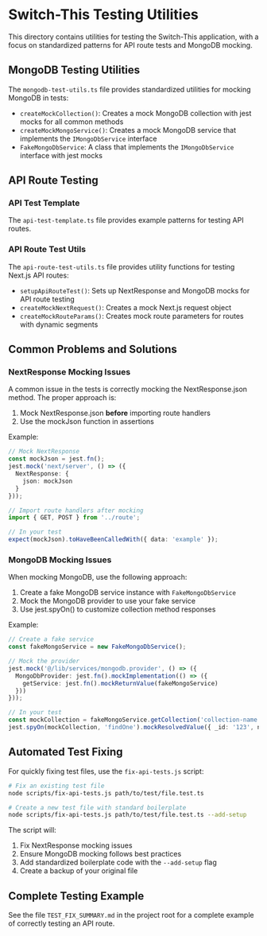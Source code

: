 # Switch-This Testing Utilities

This directory contains utilities for testing the Switch-This application, with a focus on standardized patterns for API route tests and MongoDB mocking.

## MongoDB Testing Utilities

The `mongodb-test-utils.ts` file provides standardized utilities for mocking MongoDB in tests:

- `createMockCollection()`: Creates a mock MongoDB collection with jest mocks for all common methods
- `createMockMongoService()`: Creates a mock MongoDB service that implements the `IMongoDbService` interface
- `FakeMongoDbService`: A class that implements the `IMongoDbService` interface with jest mocks

## API Route Testing

### API Test Template

The `api-test-template.ts` file provides example patterns for testing API routes.

### API Route Test Utils

The `api-route-test-utils.ts` file provides utility functions for testing Next.js API routes:

- `setupApiRouteTest()`: Sets up NextResponse and MongoDB mocks for API route testing
- `createMockNextRequest()`: Creates a mock Next.js request object
- `createMockRouteParams()`: Creates mock route parameters for routes with dynamic segments

## Common Problems and Solutions

### NextResponse Mocking Issues

A common issue in the tests is correctly mocking the NextResponse.json method. The proper approach is:

1. Mock NextResponse.json **before** importing route handlers
2. Use the mockJson function in assertions

Example:
```typescript
// Mock NextResponse
const mockJson = jest.fn();
jest.mock('next/server', () => ({
  NextResponse: {
    json: mockJson
  }
}));

// Import route handlers after mocking
import { GET, POST } from '../route';

// In your test
expect(mockJson).toHaveBeenCalledWith({ data: 'example' });
```

### MongoDB Mocking Issues

When mocking MongoDB, use the following approach:

1. Create a fake MongoDB service instance with `FakeMongoDbService`
2. Mock the MongoDB provider to use your fake service
3. Use jest.spyOn() to customize collection method responses

Example:
```typescript
// Create a fake service
const fakeMongoService = new FakeMongoDbService();

// Mock the provider
jest.mock('@/lib/services/mongodb.provider', () => ({
  MongoDbProvider: jest.fn().mockImplementation(() => ({
    getService: jest.fn().mockReturnValue(fakeMongoService)
  }))
}));

// In your test
const mockCollection = fakeMongoService.getCollection('collection-name');
jest.spyOn(mockCollection, 'findOne').mockResolvedValue({ _id: '123', name: 'Example' });
```

## Automated Test Fixing

For quickly fixing test files, use the `fix-api-tests.js` script:

```bash
# Fix an existing test file
node scripts/fix-api-tests.js path/to/test/file.test.ts

# Create a new test file with standard boilerplate
node scripts/fix-api-tests.js path/to/test/file.test.ts --add-setup
```

The script will:
1. Fix NextResponse mocking issues
2. Ensure MongoDB mocking follows best practices
3. Add standardized boilerplate code with the `--add-setup` flag
4. Create a backup of your original file

## Complete Testing Example

See the file `TEST_FIX_SUMMARY.md` in the project root for a complete example of correctly testing an API route. 